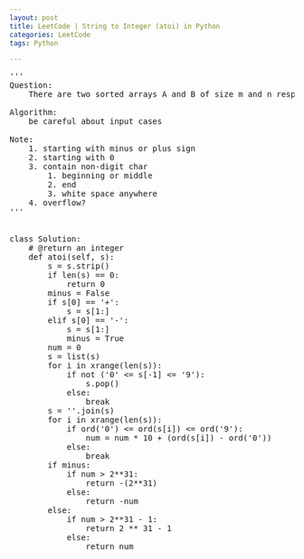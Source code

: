 ```yaml
---
layout: post
title: LeetCode | String to Integer (atoi) in Python
categories: LeetCode
tags: Python

---
```

<!-- import js for mathjax -->
<script src="http://cdn.mathjax.org/mathjax/latest/MathJax.js?config=default"></script>
<script type="text/x-mathjax-config">
MathJax.Hub.Config({
tex2jax: {inlineMath: [['$','$'], ['\\(','\\)']]}
});
</script>


<pre>
'''
Question:
    There are two sorted arrays A and B of size m and n respectively. Find the median of the two sorted arrays. The overall run time complexity should be O(log (m+n)).

Algorithm:
    be careful about input cases

Note:
    1. starting with minus or plus sign
    2. starting with 0
    3. contain non-digit char
        1. beginning or middle
        2. end
        3. white space anywhere
    4. overflow?
'''


class Solution:
    # @return an integer
    def atoi(self, s):
        s = s.strip()
        if len(s) == 0:
            return 0
        minus = False
        if s[0] == '+':
            s = s[1:]
        elif s[0] == '-':
            s = s[1:]
            minus = True
        num = 0
        s = list(s)
        for i in xrange(len(s)):
            if not ('0' <= s[-1] <= '9'):
                s.pop()
            else:
                break
        s = ''.join(s)
        for i in xrange(len(s)):
            if ord('0') <= ord(s[i]) <= ord('9'):
                num = num * 10 + (ord(s[i]) - ord('0'))
            else:
                break
        if minus:
            if num > 2**31:
                return -(2**31)
            else:
                return -num
        else:
            if num > 2**31 - 1:
                return 2 ** 31 - 1
            else:
                return num
</pre>

